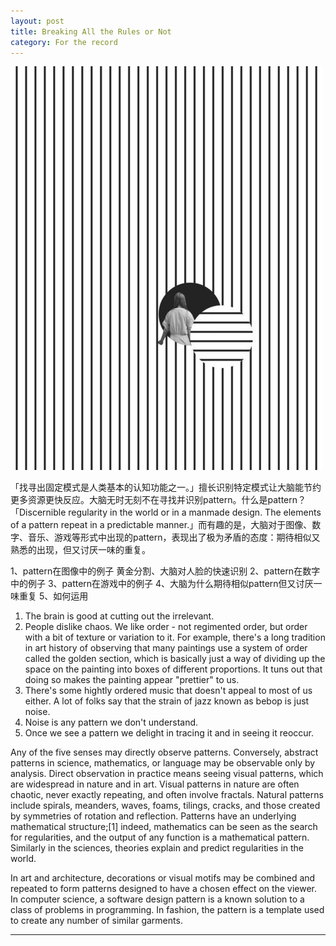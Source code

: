 ```yaml
---
layout: post
title: Breaking All the Rules or Not
category: For the record
---
```


![set](/images/breaking.jpg "Breaking all the rules")

「找寻出固定模式是人类基本的认知功能之一。」擅长识别特定模式让大脑能节约更多资源更快反应。大脑无时无刻不在寻找并识别pattern。什么是pattern？「Discernible regularity in the world or in a manmade design. The elements of a pattern repeat in a predictable manner.」而有趣的是，大脑对于图像、数字、音乐、游戏等形式中出现的pattern，表现出了极为矛盾的态度：期待相似又熟悉的出现，但又讨厌一味的重复。


1、pattern在图像中的例子
	黄金分割、大脑对人脸的快速识别
2、pattern在数字中的例子
3、pattern在游戏中的例子
4、大脑为什么期待相似pattern但又讨厌一味重复
5、如何运用

1. The brain is good at cutting out the irrelevant.
2. People dislike chaos. We like order - not regimented order, but order with a bit of texture or variation to it. For example, there's a long tradition in art history of observing that many paintings use a system of order called the golden section, which is basically just a way of dividing up the space on the painting into boxes of different proportions. It tuns out that doing so makes the painting appear "prettier" to us.
3. There's some hightly ordered music that doesn't appeal to most of us either. A lot of folks say that the strain of jazz known as bebop is just noise.
4. Noise is any pattern we don't understand.
5. Once we see a pattern we delight in tracing it and in seeing it reoccur.



Any of the five senses may directly observe patterns. Conversely, abstract patterns in science, mathematics, or language may be observable only by analysis. Direct observation in practice means seeing visual patterns, which are widespread in nature and in art. Visual patterns in nature are often chaotic, never exactly repeating, and often involve fractals. Natural patterns include spirals, meanders, waves, foams, tilings, cracks, and those created by symmetries of rotation and reflection. Patterns have an underlying mathematical structure;[1] indeed, mathematics can be seen as the search for regularities, and the output of any function is a mathematical pattern. Similarly in the sciences, theories explain and predict regularities in the world.

In art and architecture, decorations or visual motifs may be combined and repeated to form patterns designed to have a chosen effect on the viewer. In computer science, a software design pattern is a known solution to a class of problems in programming. In fashion, the pattern is a template used to create any number of similar garments.  

----

